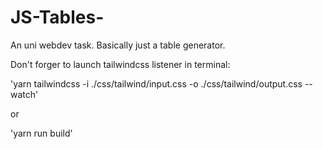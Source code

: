 # JS-Tables-

An uni webdev task. Basically just a table generator.

Don't forger to launch tailwindcss listener in terminal:

'yarn tailwindcss -i ./css/tailwind/input.css -o ./css/tailwind/output.css --watch'

or

'yarn run build'
